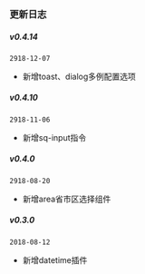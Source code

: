 ### 更新日志

##### v0.4.14
`2918-12-07`
- 新增toast、dialog多例配置选项

##### v0.4.10
`2918-11-06`
- 新增sq-input指令

##### v0.4.0
`2918-08-20`
- 新增area省市区选择组件

##### v0.3.0
`2018-08-12`
- 新增datetime插件